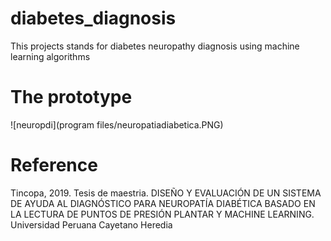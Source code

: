 # diabetes_diagnosis
This projects stands for diabetes neuropathy diagnosis using machine learning algorithms

# The prototype
![neuropdi](program files/neuropatiadiabetica.PNG)

# Reference
Tincopa, 2019. Tesis de maestria. DISEÑO Y EVALUACIÓN DE UN SISTEMA DE AYUDA AL DIAGNÓSTICO PARA NEUROPATÍA DIABÉTICA BASADO EN LA LECTURA DE PUNTOS DE PRESIÓN PLANTAR Y MACHINE LEARNING. Universidad Peruana Cayetano Heredia

